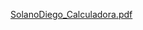 [SolanoDiego_Calculadora.pdf](https://github.com/diegopaul29/Calculadora/files/14986376/SolanoDiego_Calculadora.pdf)
